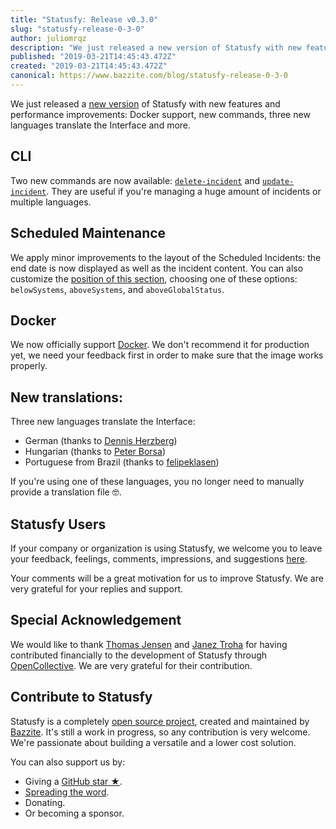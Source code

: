 ```yaml
---
title: "Statusfy: Release v0.3.0"
slug: "statusfy-release-0-3-0"
author: juliomrqz
description: "We just released a new version of Statusfy with new features and performance improvements: Docker support, new commands, three new languages translate the Interface and more."
published: "2019-03-21T14:45:43.472Z"
created: "2019-03-21T14:45:43.472Z"
canonical: https://www.bazzite.com/blog/statusfy-release-0-3-0
---
```


We just released a [new version][github-release] of Statusfy with new features and performance improvements: Docker support, new commands, three new languages translate the Interface and more.

## CLI

Two new commands are now available: [`delete-incident`][delete-incident] and [`update-incident`][delete-incident]. They are useful if you're managing a huge amount of incidents or multiple languages.

## Scheduled Maintenance

We apply minor improvements to the layout of the Scheduled Incidents: the end date is now displayed as well as the incident content. You can also customize the [position of this section][scheduled-position], choosing one of these options: `belowSystems`, `aboveSystems`, and `aboveGlobalStatus`.

## Docker

We now officially support [Docker][docker]. We don't recommend it for production yet, we need your feedback first in order to make sure that the image works properly.

## New translations:

Three new languages translate the Interface:

  * German (thanks to [Dennis Herzberg](https://github.com/dennis47528))
  * Hungarian (thanks to [Peter Borsa](https://github.com/asrob))
  * Portuguese from Brazil (thanks to [felipeklasen](https://github.com/felipeklasen))

If you're using one of these languages, you no longer need to manually provide a translation file 🤓.

## Statusfy Users

If your company or organization is using Statusfy, we welcome you to leave your feedback, feelings, comments, impressions, and suggestions [here][user-issue].

Your comments will be a great motivation for us to improve Statusfy. We are very grateful for your replies and support.

## Special Acknowledgement

We would like to thank [Thomas Jensen][thomas-jensen] and [Janez Troha][janez-troha] for having contributed financially to the development of Statusfy through [OpenCollective][open-collective]. We are very grateful for their contribution.


## Contribute to Statusfy

Statusfy is a completely [open source project][statusy-github], created and maintained by [Bazzite][bazzite-home]. It's still a work in progress, so any contribution is very welcome. We're passionate about building a versatile and a lower cost solution.

You can also support us by:

  * Giving a [GitHub star ★][statusy-github].
  * [Spreading the word][share-twitter].
  * <NuxtLink :to="`${localePath('support')}#sponsoring`">Donating</NuxtLink>.
  * Or becoming a <NuxtLink :to="`${localePath('support')}#sponsoring`">sponsor</NuxtLink>.


[github-release]: https://github.com/bazzite/statusfy/releases/tag/v0.3.0
[delete-incident]: https://docs.statusfy.co/guide/commands.html#delete-incident
[update-incident]: https://docs.statusfy.co/guide/commands.html#update-incident
[scheduled-position]: https://docs.statusfy.co/config/#scheduled
[docker]: https://hub.docker.com/r/bazzite/statusfy
[thomas-jensen]: https://opencollective.com/thomasjsn
[janez-troha]: https://opencollective.com/janez-troha
[statusy-github]: https://github.com/bazzite/statusfy
[bazzite-home]: https://www.bazzite.com?ref=statusfy
[share-twitter]: https://twitter.com/intent/tweet?url=https%3A%2F%2Fstatusfy.co&via=BazziteTech&text=Statusfy%3A%20A%20marvelous%20Open%20Source%20Status%20Page%20System
[user-issue]: https://github.com/bazzite/statusfy/issues/159
[open-collective]: https://bazzite.xyz/StatusfyOpenCollective#contribute
